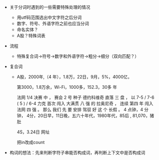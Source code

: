 -   关于分词时遇到的一些需要特殊处理的情况
    -   用utf码范围选出中文字符之后分词
    -   数字、符号、外语字符之前也应当分词
    -   命名实体？
    -   A股？特殊词表
-   流程
    
    -   特殊复合词->符号->数字和外语字符->粗分->细分（双向匹配？）
-   复合词
    -   A股，2000年,（4 年），1.8万，22日，9月，5%，4000亿，
    
        第3000，1.8万余，Wi-Fi，1000多，152.3，30多 年
        
        法网 1/4 决赛 中 ， 赛会 2 号 种子 德约科维奇 直落 三 盘 ， 以 7-5 / 7-6 ( 5 ) / 6-4 力克 首次 闯入 大满贯 八 强 的 拉奥尼奇 ， 连续 第四 年 闯入 法网 四 强 。
 那么 我们 先 要 安排 驾驭 好 这 个 长假 。
        4 点钟，4 分钟， 4分，20日早，11日晚，五六十年代，1980年代，85后
        , 81,070，猪肚
        
        4S，3.24日
        网址
        
        把in改成count
-   构词的想法：先来判断字符子串能否构成词，再判断上下文中是否构成词

